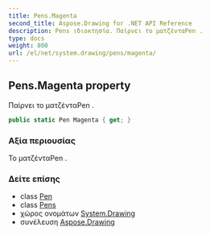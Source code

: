 ```yaml
---
title: Pens.Magenta
second_title: Aspose.Drawing for .NET API Reference
description: Pens ιδιοκτησία. Παίρνει το ματζένταPen .
type: docs
weight: 800
url: /el/net/system.drawing/pens/magenta/
---
```

## Pens.Magenta property

Παίρνει το ματζένταPen .

```csharp
public static Pen Magenta { get; }
```

### Αξία περιουσίας

Το ματζένταPen .

### Δείτε επίσης

* class [Pen](../../pen/)
* class [Pens](../)
* χώρος ονομάτων [System.Drawing](../../pens/)
* συνέλευση [Aspose.Drawing](../../../)


